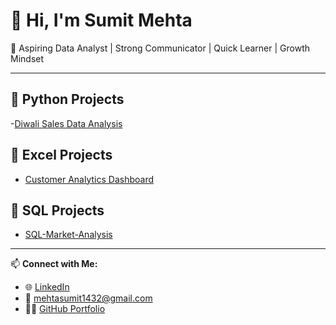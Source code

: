 # 👋 Hi, I'm Sumit Mehta

🎯 Aspiring Data Analyst | Strong Communicator | Quick Learner | Growth Mindset

---

## 📁 Python Projects
-[Diwali Sales Data Analysis](https://github.com/sumitmehta2305/Diwali-Sales-Analysis.git)

## 📁 Excel Projects
- [Customer Analytics Dashboard](https://github.com/sumitmehta2305/Customer-Analytics-Dashboard)

## 📁 SQL Projects
- [SQL-Market-Analysis](https://github.com/sumitmehta2305/SQL-Market-Analysis.git)

---

📫 **Connect with Me:**
- 🌐 [LinkedIn](https://www.linkedin.com/in/sumit-mehta-644431297/)
- 📧 mehtasumit1432@gmail.com
- 🧑‍💻 [GitHub Portfolio](https://github.com/sumitmehta2305)
